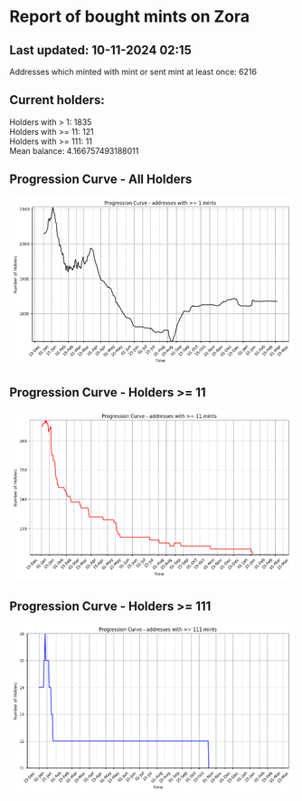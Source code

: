 # Report of bought mints on Zora
## Last updated: 10-11-2024 02:15
Addresses which minted with mint or sent mint at least once: 6216

## Current holders:
Holders with > 1: 1835  
Holders with >= 11: 121  
Holders with >= 111: 11  
Mean balance: 4.166757493188011  

## Progression Curve - All Holders
![addresses with >= 1 mint](progression_curve_all.png)
## Progression Curve - Holders >= 11
![addresses with >= 11 mints](progression_curve_gt_11.png)
## Progression Curve - Holders >= 111
![addresses with >= 111 mints](progression_curve_gt_111.png)

